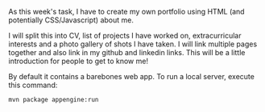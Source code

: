 As this week's task, I have to create my own portfolio using HTML (and potentially CSS/Javascript) about me.

I will split this into CV, list of projects I have worked on, extracurricular interests and a photo gallery of shots I have taken.
I will link multiple pages together and also link in my github and linkedin links.
This will be a little introduction for people to get to know me!

By default it contains a barebones web app. To run a local server, execute this
command:

```bash
mvn package appengine:run
```